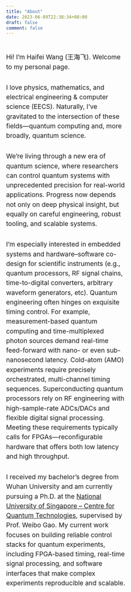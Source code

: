 ```yaml
---
title: "About"
date: 2023-06-09T22:38:34+08:00
draft: false
comment: false
---
```


<style>
.float-container {
    border: 0px;
    padding: 0px;
}

.float-child1 {
    width: 65%;
    float: left;
    padding: 0px;
    border: 0px;
    font-size: 125%;
    line-height: 1.5;
}  

.float-child1 p {
    margin-top: 30px !important;
}

.float-child2 {
    width: 30%;
    float: right;
    padding: 0px;
    border: 0px;
    font-size: 125%;
    line-height: 1.5;
}  

/* img {
  border-radius: 10px;
} */
</style>


<div class="float-container">

  <div class="float-child1">
    <p>
      Hi! I’m Haifei Wang (王海飞). Welcome to my personal page.
    </p>
    <p>
      I love physics, mathematics, and electrical engineering &amp; computer science (EECS). Naturally, I’ve gravitated to the intersection of these fields—quantum computing and, more broadly, quantum science.
    </p>
    <p>
      We’re living through a new era of quantum science, where researchers can control quantum systems with unprecedented precision for real-world applications. Progress now depends not only on deep physical insight, but equally on careful engineering, robust tooling, and scalable systems.
    </p>
    <p>
      I’m especially interested in embedded systems and hardware–software co-design for scientific instruments (e.g., quantum processors, RF signal chains, time-to-digital converters, arbitrary waveform generators, etc). Quantum engineering often hinges on exquisite timing control. For example, measurement-based quantum computing and time-multiplexed photon sources demand real-time feed-forward with nano- or even sub-nanosecond latency. Cold-atom (AMO) experiments require precisely orchestrated, multi-channel timing sequences. Superconducting quantum processors rely on RF engineering with high-sample-rate ADCs/DACs and flexible digital signal processing. Meeting these requirements typically calls for FPGAs—reconfigurable hardware that offers both low latency and high throughput. 
    </p>
    <p>
      I received my bachelor’s degree from Wuhan University and am currently pursuing a Ph.D. at the
      <a href="https://quantumlah.org">National University of Singapore – Centre for Quantum Technologies</a>,
      supervised by Prof. Weibo Gao. My current work focuses on building reliable control stacks for quantum experiments, including FPGA-based timing, real-time signal processing, and software interfaces that make complex experiments reproducible and scalable.
    </p>
  </div>
  
  <div class="float-child2">
    <!-- <img src="photograph.jpg" alt="picture" width="160"/> -->
    <!-- Haifei Wang (王海飞) -->
  </div>
  
</div>